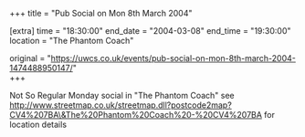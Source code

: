 +++
title = "Pub Social on Mon 8th March 2004"

[extra]
time = "18:30:00"
end_date = "2004-03-08"
end_time = "19:30:00"
location = "The Phantom Coach"

original = "https://uwcs.co.uk/events/pub-social-on-mon-8th-march-2004-1474488950147/"    
+++

Not So Regular Monday social in "The Phantom Coach" see http://www.streetmap.co.uk/streetmap.dll?postcode2map?CV4%207BA\&The%20Phantom%20Coach%20-%20CV4%207BA for location details

